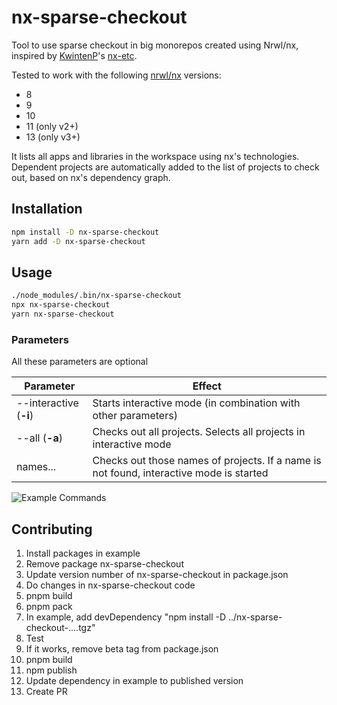# nx-sparse-checkout

Tool to use sparse checkout in big monorepos created using Nrwl/nx, inspired by
[KwintenP](https://github.com/KwintenP)'s [nx-etc](https://github.com/KwintenP/nx-etc).

Tested to work with the following [nrwl/nx](https://github.com/nrwl/nx) versions:

- 8
- 9
- 10
- 11 (only v2+)
- 13 (only v3+)

It lists all apps and libraries in the workspace using nx's technologies. Dependent projects are automatically added to the list of projects to check out, based on nx's dependency graph.

## Installation

```sh
npm install -D nx-sparse-checkout
yarn add -D nx-sparse-checkout
```

## Usage

```sh
./node_modules/.bin/nx-sparse-checkout
npx nx-sparse-checkout
yarn nx-sparse-checkout
```

### Parameters

All these parameters are optional

|Parameter|Effect|
|-|-|
|--interactive (**-i**)|Starts interactive mode (in combination with other parameters)|
|--all (**-a**)|Checks out all projects. Selects all projects in interactive mode|
|names...|Checks out those names of projects. If a name is not found, interactive mode is started|

![Example Commands](./readme-assets/example.gif)

## Contributing

1. Install packages in example
2. Remove package nx-sparse-checkout
3. Update version number of nx-sparse-checkout in package.json
4. Do changes in nx-sparse-checkout code
5. pnpm build
6. pnpm pack
7. In example, add devDependency "npm install -D ../nx-sparse-checkout-....tgz"
8. Test
9. If it works, remove beta tag from package.json
10. pnpm build
11. npm publish
12. Update dependency in example to published version
13. Create PR